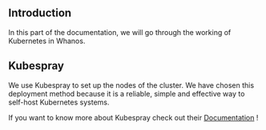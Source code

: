 ## Introduction

In this part of the documentation, we will go through the working of Kubernetes in Whanos.

## Kubespray

We use Kubespray to set up the nodes of the cluster.
We have chosen this deployment method because it is a reliable, simple and effective way to self-host Kubernetes systems.

If you want to know more about Kubespray check out their [Documentation](https://github.com/kubernetes-sigs/kubespray) !

